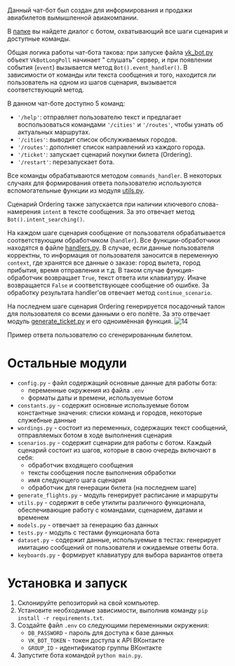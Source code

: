 Данный чат-бот был создан для информирования и продажи авиабилетов вымышленной авиакомпании.

В [папке](https://github.com/kirillsdnv/vk_chat_bot/tree/master/external_data/dialog) вы найдете диалог с ботом,
охватывающий все шаги сценария и доступные команды.

Общая логика работы чат-бота такова: при запуске
файла [vk_bot.py](https://github.com/kirillsdnv/vk_chat_bot/blob/master/vk_bot.py) объект `VkBotLongPoll` начинает "
слушать" сервер, и при появлении события (`event`) вызывается метод `Bot().event_handler()`. В зависимости от команды
или текста сообщения и того, находится ли пользователь на одном из шагов сценария, вызывается соответствующий метод.

В данном чат-боте доступно 5 команд:

- `'/help'`: отправляет пользователю текст и предлагает воспользоваться командами `'/cities'` и `'/routes'`, чтобы
  узнать об актуальных маршрутах.
- `'/cities'`: выводит список обслуживаемых городов.
- `'/routes'`: дополняет список направлений из каждого города.
- `'/ticket'`: запускает сценарий покупки билета (Ordering).
- `'/restart'`: перезапускает бота.

Все команды обрабатываются методом `commands_handler`. В некоторых случаях для формирования ответа пользователю
используются вспомогательные функции из
модуля [utils.py](https://github.com/kirillsdnv/vk_chat_bot/blob/master/utils.py).

Сценарий Ordering также запускается при наличии ключевого слова-намерения `intent` в тексте сообщения. За это отвечает
метод `Bot().intent_searching()`.

На каждом шаге сценария сообщение от пользователя обрабатывается соответствующим обработчиком (`handler`). Все
функции-обработчики находятся в файле [handlers.py](https://github.com/kirillsdnv/vk_chat_bot/blob/master/handlers.py).
В случае, если данные пользователя корректны, то информация от пользователя заносится в переменную `context`, где
хранятся все данные о заказе: город вылета, город прибытия, время отправления и т.д. В таком случае функция-обработчик
возвращает `True`, текст ответа или клавиатуру. Иначе возвращается `False` и соответствующее сообщение об ошибке. За
обработку результата handler'ов отвечает метод `continue_scenario`.

На последнем шаге сценария Ordering генерируется посадочный талон для пользователя со всеми данными о его полёте. За это
отвечает модуль [generate_ticket.py](https://github.com/kirillsdnv/vk_chat_bot/blob/master/generate_ticket.py) и его
одноимённая функция.
![14](https://user-images.githubusercontent.com/80598880/171870798-a9d28117-62f5-47f0-859e-d75aae9ea893.jpg)

Пример ответа пользователю со сгенерированным билетом.

# Остальные модули

- `config.py` - файл содержащий основные данные для работы бота:
    - переменные окружения из файла `.env`
    - форматы даты и времени, используемые ботом
- `constants.py` - содержит основные используемые ботом константные значения: списки команд и городов, некоторые
  служебные данные
- `wordings.py` - состоит из переменных, содержащих текст сообщений, отправляемых ботом в ходе выполнения сценария
- `scenarios.py` - содержит сценарии для работы с ботом. Каждый сценарий состоит из шагов, которые в свою очередь
  включают в себя:
    - обработчик входящего сообщения
    - тексты сообщения после выполнения обработки
    - имя следующего шага сценария
    - обработчик для генерации билета (на последнем шаге)
- `generate_flights.py` - модуль генерирует расписание и маршруты
- `utils.py` - содержит в себе утилиты различного функционала, обеспечивающие работу с командами, сценарием, датами и
  временем
- `models.py` - отвечает за генерацию баз данных
- `tests.py` - модуль с тестами функционала бота
- `dataset.py` - содержит данные, используемые в тестах: генерирует имитацию сообщений от пользователя и ожидаемые
  ответы бота.
- `keyboards.py` - формирует клавиатуру для выбора вариантов ответа

# Установка и запуск

1. Склонируйте репозиторий на свой компьютер.
2. Установите необходимые зависимости, выполнив команду `pip install -r requirements.txt`.
3. Создайте файл `.env` со следующими переменными окружения:
    - `DB_PASSWORD` - пароль для доступа к базе данных
    - `VK_BOT_TOKEN` - токен доступа к API ВКонтакте
    - `GROUP_ID` - идентификатор группы ВКонтакте
4. Запустите бота командой `python main.py`.
 
